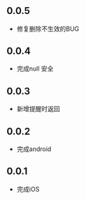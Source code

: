 #  

## 0.0.5

* 修复删除不生效的BUG

## 0.0.4

* 完成null 安全

## 0.0.3

* 新增提醒时返回

## 0.0.2

* 完成android

## 0.0.1

* 完成iOS
